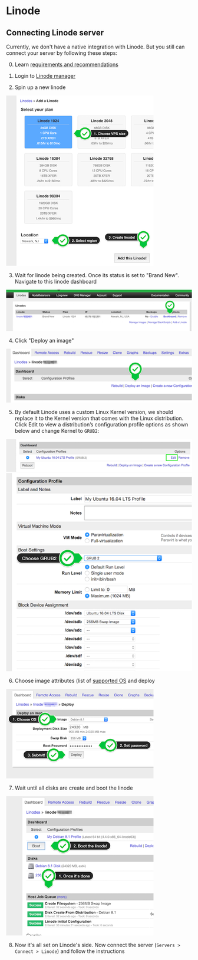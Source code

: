 # Linode

## Connecting Linode server

Currently, we don't have a native integration with Linode. But you still can connect your server by following these steps: 

0. Learn [requirements and recommendations](../infrastructure/connecting-server.md#requirements-and-recommendations) 

1. Login to [Linode manager](https://manager.linode.com) 

2. Spin up a new linode

![](../assets/linode-add-new.png)

3. Wait for linode being created. Once its status is set to "Brand New". Navigate to this linode dashboard

![](../assets/linodes.png)

4. Click "Deploy an image"

![](../assets/linode-deploy-image.png)

5. By default Linode uses a custom Linux Kernel version, we should replace it to the Kernel version that comes with the Linux distribution. Click Edit to view a distribution’s configuration profile options as shown below and change Kernel to `GRUB2`:

![](../assets/linode-image-edit.png)
![](../assets/linode-kernel.png)

6. Choose image attributes (list of [supported OS](../infrastructure/connecting-server.md#supported-os) and deploy

![](../assets/linode-image-attributes.png)

7. Wait until all disks are create and boot the linode

![](../assets/linode-boot.png)

8. Now it's all set on Linode's side. Now connect the server (`Servers > Connect > Linode`) and follow the instructions